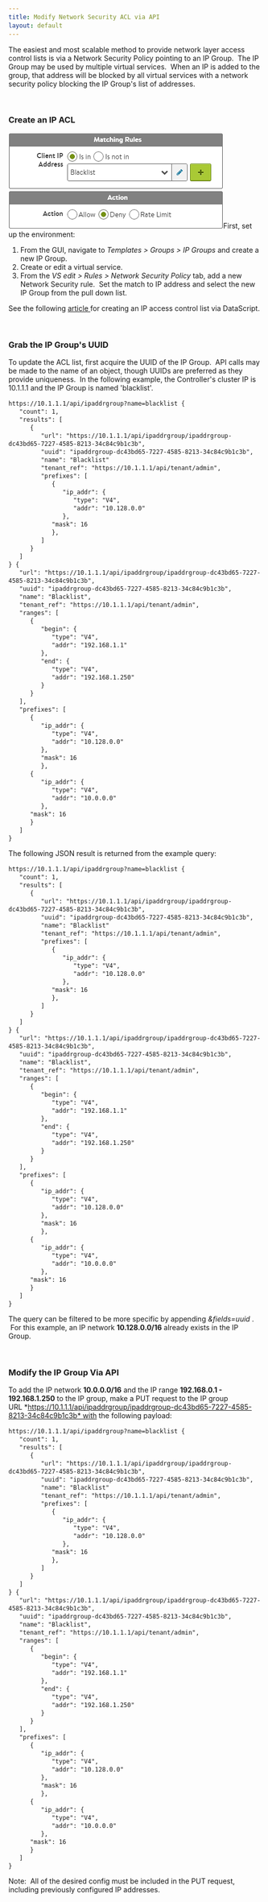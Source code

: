 ```yaml
---
title: Modify Network Security ACL via API
layout: default
---
```

The easiest and most scalable method to provide network layer access control lists is via a Network Security Policy pointing to an IP Group.  The IP Group may be used by multiple virtual services.  When an IP is added to the group, that address will be blocked by all virtual services with a network security policy blocking the IP Group's list of addresses.

 

### Create an IP ACL

<img src="img/ACL2.png" alt="ACL2" width="427" height="189">First, set up the environment:

1. From the GUI, navigate to *Templates > Groups > IP Groups* and create a new IP Group.
1. Create or edit a virtual service.
1. From the *VS edit > Rules > Network Security Policy* tab, add a new Network Security rule.  Set the match to IP address and select the new IP Group from the pull down list.

See the following <a href="/2015/11/29/block-an-ip-address-from-a-virtual-service/">article </a>for creating an IP access control list via DataScript.

 

### Grab the IP Group's UUID

To update the ACL list, first acquire the UUID of the IP Group.  API calls may be made to the name of an object, though UUIDs are preferred as they provide uniqueness.  In the following example, the Controller's cluster IP is 10.1.1.1 and the IP Group is named 'blacklist'.
<pre><code class="language-lua">https://10.1.1.1/api/ipaddrgroup?name=blacklist {
   "count": 1,
   "results": [
      {
         "url": "https://10.1.1.1/api/ipaddrgroup/ipaddrgroup-dc43bd65-7227-4585-8213-34c84c9b1c3b",
         "uuid": "ipaddrgroup-dc43bd65-7227-4585-8213-34c84c9b1c3b",
         "name": "Blacklist"
         "tenant_ref": "https://10.1.1.1/api/tenant/admin",
         "prefixes": [
            {
               "ip_addr": {
                  "type": "V4",
                  "addr": "10.128.0.0"
               },
            "mask": 16
            },
         ]
      }
   ]
} {
   "url": "https://10.1.1.1/api/ipaddrgroup/ipaddrgroup-dc43bd65-7227-4585-8213-34c84c9b1c3b",
   "uuid": "ipaddrgroup-dc43bd65-7227-4585-8213-34c84c9b1c3b",
   "name": "Blacklist",
   "tenant_ref": "https://10.1.1.1/api/tenant/admin",
   "ranges": [
      {
         "begin": {
            "type": "V4",
            "addr": "192.168.1.1"
         },
         "end": {
            "type": "V4",
            "addr": "192.168.1.250"
         }
      }
   ],
   "prefixes": [
      {
         "ip_addr": {
            "type": "V4",
            "addr": "10.128.0.0"
         },
         "mask": 16
         },
      {
         "ip_addr": {
            "type": "V4",
            "addr": "10.0.0.0"
         },
      "mask": 16
      }
   ]
}</code></pre>

The following JSON result is returned from the example query:

<pre><code class="language-lua">https://10.1.1.1/api/ipaddrgroup?name=blacklist {
   "count": 1,
   "results": [
      {
         "url": "https://10.1.1.1/api/ipaddrgroup/ipaddrgroup-dc43bd65-7227-4585-8213-34c84c9b1c3b",
         "uuid": "ipaddrgroup-dc43bd65-7227-4585-8213-34c84c9b1c3b",
         "name": "Blacklist"
         "tenant_ref": "https://10.1.1.1/api/tenant/admin",
         "prefixes": [
            {
               "ip_addr": {
                  "type": "V4",
                  "addr": "10.128.0.0"
               },
            "mask": 16
            },
         ]
      }
   ]
} {
   "url": "https://10.1.1.1/api/ipaddrgroup/ipaddrgroup-dc43bd65-7227-4585-8213-34c84c9b1c3b",
   "uuid": "ipaddrgroup-dc43bd65-7227-4585-8213-34c84c9b1c3b",
   "name": "Blacklist",
   "tenant_ref": "https://10.1.1.1/api/tenant/admin",
   "ranges": [
      {
         "begin": {
            "type": "V4",
            "addr": "192.168.1.1"
         },
         "end": {
            "type": "V4",
            "addr": "192.168.1.250"
         }
      }
   ],
   "prefixes": [
      {
         "ip_addr": {
            "type": "V4",
            "addr": "10.128.0.0"
         },
         "mask": 16
         },
      {
         "ip_addr": {
            "type": "V4",
            "addr": "10.0.0.0"
         },
      "mask": 16
      }
   ]
}</code></pre>

The query can be filtered to be more specific by appending *&fields=uuid* .  For this example, an IP network **10.128.0.0/16** already exists in the IP Group.

 

### Modify the IP Group Via API

To add the IP network **10.0.0.0/16** and the IP range **192.168.0.1 - 192.168.1.250** to the IP group, make a PUT request to the IP group URL *https://10.1.1.1/api/ipaddrgroup/ipaddrgroup-dc43bd65-7227-4585-8213-34c84c9b1c3b* with the following payload:
<pre><code class="language-lua">https://10.1.1.1/api/ipaddrgroup?name=blacklist {
   "count": 1,
   "results": [
      {
         "url": "https://10.1.1.1/api/ipaddrgroup/ipaddrgroup-dc43bd65-7227-4585-8213-34c84c9b1c3b",
         "uuid": "ipaddrgroup-dc43bd65-7227-4585-8213-34c84c9b1c3b",
         "name": "Blacklist"
         "tenant_ref": "https://10.1.1.1/api/tenant/admin",
         "prefixes": [
            {
               "ip_addr": {
                  "type": "V4",
                  "addr": "10.128.0.0"
               },
            "mask": 16
            },
         ]
      }
   ]
} {
   "url": "https://10.1.1.1/api/ipaddrgroup/ipaddrgroup-dc43bd65-7227-4585-8213-34c84c9b1c3b",
   "uuid": "ipaddrgroup-dc43bd65-7227-4585-8213-34c84c9b1c3b",
   "name": "Blacklist",
   "tenant_ref": "https://10.1.1.1/api/tenant/admin",
   "ranges": [
      {
         "begin": {
            "type": "V4",
            "addr": "192.168.1.1"
         },
         "end": {
            "type": "V4",
            "addr": "192.168.1.250"
         }
      }
   ],
   "prefixes": [
      {
         "ip_addr": {
            "type": "V4",
            "addr": "10.128.0.0"
         },
         "mask": 16
         },
      {
         "ip_addr": {
            "type": "V4",
            "addr": "10.0.0.0"
         },
      "mask": 16
      }
   ]
}</code></pre>

Note:  All of the desired config must be included in the PUT request, including previously configured IP addresses.